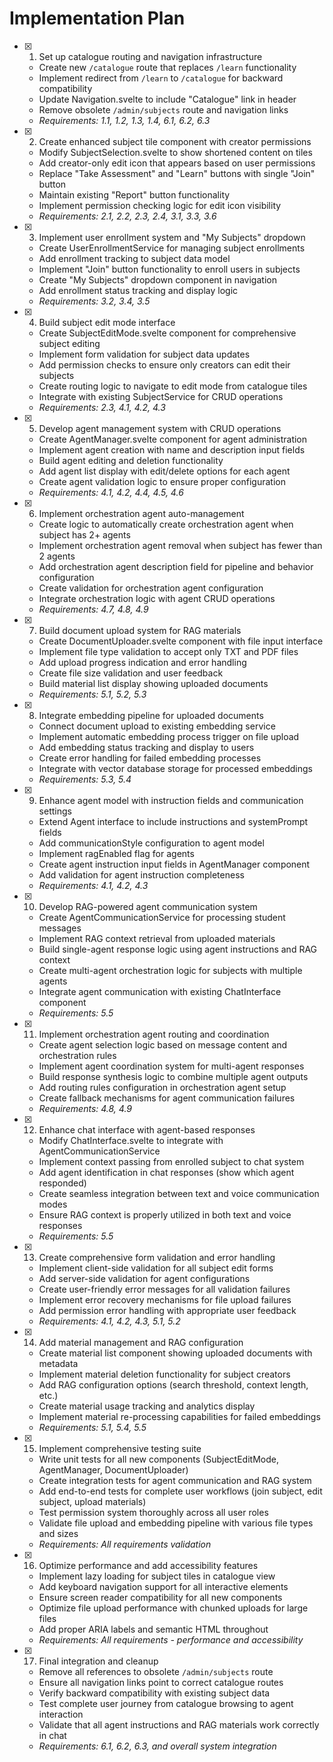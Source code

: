 # Implementation Plan

- [x] 1. Set up catalogue routing and navigation infrastructure
  - Create new `/catalogue` route that replaces `/learn` functionality
  - Implement redirect from `/learn` to `/catalogue` for backward compatibility
  - Update Navigation.svelte to include "Catalogue" link in header
  - Remove obsolete `/admin/subjects` route and navigation links
  - _Requirements: 1.1, 1.2, 1.3, 1.4, 6.1, 6.2, 6.3_

- [x] 2. Create enhanced subject tile component with creator permissions
  - Modify SubjectSelection.svelte to show shortened content on tiles
  - Add creator-only edit icon that appears based on user permissions
  - Replace "Take Assessment" and "Learn" buttons with single "Join" button
  - Maintain existing "Report" button functionality
  - Implement permission checking logic for edit icon visibility
  - _Requirements: 2.1, 2.2, 2.3, 2.4, 3.1, 3.3, 3.6_

- [x] 3. Implement user enrollment system and "My Subjects" dropdown
  - Create UserEnrollmentService for managing subject enrollments
  - Add enrollment tracking to subject data model
  - Implement "Join" button functionality to enroll users in subjects
  - Create "My Subjects" dropdown component in navigation
  - Add enrollment status tracking and display logic
  - _Requirements: 3.2, 3.4, 3.5_

- [x] 4. Build subject edit mode interface
  - Create SubjectEditMode.svelte component for comprehensive subject editing
  - Implement form validation for subject data updates
  - Add permission checks to ensure only creators can edit their subjects
  - Create routing logic to navigate to edit mode from catalogue tiles
  - Integrate with existing SubjectService for CRUD operations
  - _Requirements: 2.3, 4.1, 4.2, 4.3_

- [x] 5. Develop agent management system with CRUD operations
  - Create AgentManager.svelte component for agent administration
  - Implement agent creation with name and description input fields
  - Build agent editing and deletion functionality
  - Add agent list display with edit/delete options for each agent
  - Create agent validation logic to ensure proper configuration
  - _Requirements: 4.1, 4.2, 4.4, 4.5, 4.6_

- [x] 6. Implement orchestration agent auto-management
  - Create logic to automatically create orchestration agent when subject has 2+ agents
  - Implement orchestration agent removal when subject has fewer than 2 agents
  - Add orchestration agent description field for pipeline and behavior configuration
  - Create validation for orchestration agent configuration
  - Integrate orchestration logic with agent CRUD operations
  - _Requirements: 4.7, 4.8, 4.9_

- [x] 7. Build document upload system for RAG materials
  - Create DocumentUploader.svelte component with file input interface
  - Implement file type validation to accept only TXT and PDF files
  - Add upload progress indication and error handling
  - Create file size validation and user feedback
  - Build material list display showing uploaded documents
  - _Requirements: 5.1, 5.2, 5.3_

- [x] 8. Integrate embedding pipeline for uploaded documents
  - Connect document upload to existing embedding service
  - Implement automatic embedding process trigger on file upload
  - Add embedding status tracking and display to users
  - Create error handling for failed embedding processes
  - Integrate with vector database storage for processed embeddings
  - _Requirements: 5.3, 5.4_

- [x] 9. Enhance agent model with instruction fields and communication settings
  - Extend Agent interface to include instructions and systemPrompt fields
  - Add communicationStyle configuration to agent model
  - Implement ragEnabled flag for agents
  - Create agent instruction input fields in AgentManager component
  - Add validation for agent instruction completeness
  - _Requirements: 4.1, 4.2, 4.3_

- [x] 10. Develop RAG-powered agent communication system
  - Create AgentCommunicationService for processing student messages
  - Implement RAG context retrieval from uploaded materials
  - Build single-agent response logic using agent instructions and RAG context
  - Create multi-agent orchestration logic for subjects with multiple agents
  - Integrate agent communication with existing ChatInterface component
  - _Requirements: 5.5_

- [x] 11. Implement orchestration agent routing and coordination
  - Create agent selection logic based on message content and orchestration rules
  - Implement agent coordination system for multi-agent responses
  - Build response synthesis logic to combine multiple agent outputs
  - Add routing rules configuration in orchestration agent setup
  - Create fallback mechanisms for agent communication failures
  - _Requirements: 4.8, 4.9_

- [x] 12. Enhance chat interface with agent-based responses
  - Modify ChatInterface.svelte to integrate with AgentCommunicationService
  - Implement context passing from enrolled subject to chat system
  - Add agent identification in chat responses (show which agent responded)
  - Create seamless integration between text and voice communication modes
  - Ensure RAG context is properly utilized in both text and voice responses
  - _Requirements: 5.5_

- [x] 13. Create comprehensive form validation and error handling
  - Implement client-side validation for all subject edit forms
  - Add server-side validation for agent configurations
  - Create user-friendly error messages for all validation failures
  - Implement error recovery mechanisms for file upload failures
  - Add permission error handling with appropriate user feedback
  - _Requirements: 4.1, 4.2, 4.3, 5.1, 5.2_

- [x] 14. Add material management and RAG configuration
  - Create material list component showing uploaded documents with metadata
  - Implement material deletion functionality for subject creators
  - Add RAG configuration options (search threshold, context length, etc.)
  - Create material usage tracking and analytics display
  - Implement material re-processing capabilities for failed embeddings
  - _Requirements: 5.1, 5.4, 5.5_

- [x] 15. Implement comprehensive testing suite
  - Write unit tests for all new components (SubjectEditMode, AgentManager, DocumentUploader)
  - Create integration tests for agent communication and RAG system
  - Add end-to-end tests for complete user workflows (join subject, edit subject, upload materials)
  - Test permission system thoroughly across all user roles
  - Validate file upload and embedding pipeline with various file types and sizes
  - _Requirements: All requirements validation_

- [x] 16. Optimize performance and add accessibility features
  - Implement lazy loading for subject tiles in catalogue view
  - Add keyboard navigation support for all interactive elements
  - Ensure screen reader compatibility for all new components
  - Optimize file upload performance with chunked uploads for large files
  - Add proper ARIA labels and semantic HTML throughout
  - _Requirements: All requirements - performance and accessibility_

- [x] 17. Final integration and cleanup
  - Remove all references to obsolete `/admin/subjects` route
  - Ensure all navigation links point to correct catalogue routes
  - Verify backward compatibility with existing subject data
  - Test complete user journey from catalogue browsing to agent interaction
  - Validate that all agent instructions and RAG materials work correctly in chat
  - _Requirements: 6.1, 6.2, 6.3, and overall system integration_

